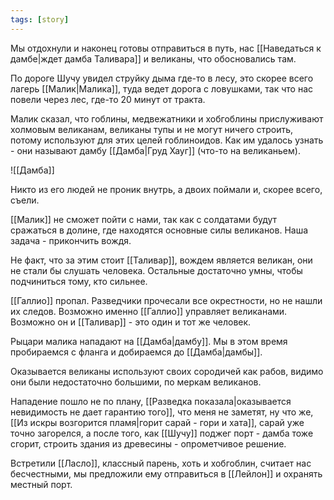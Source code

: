 ```yaml
---
tags: [story]
---
```

Мы отдохнули и наконец готовы отправиться в путь, нас [[Наведаться к дамбе|ждет дамба Таливара]] и великаны, что обосновались там.

По дороге Шучу увидел струйку дыма где-то в лесу, это скорее всего лагерь [[Малик|Малика]], туда ведет дорога с ловушками, так что нас повели через лес, где-то 20 минут от тракта.

Малик сказал, что гоблины, медвежатники и хобгоблины прислуживают холмовым великанам, великаны тупы и не могут ничего строить, потому используют для этих целей гоблиноидов. Как им удалось узнать - они называют дамбу [[Дамба|Груд Хауг]] (что-то на великаньем).  

![[Дамба]]

Никто из его людей не проник внутрь, а двоих поймали и, скорее всего, съели.

[[Малик]] не сможет пойти с нами, так как с солдатами будут сражаться в долине, где находятся основные силы великанов. Наша задача - прикончить вождя.  

Не факт, что за этим стоит [[Таливар]], вождем является великан, они не стали бы слушать человека. Остальные достаточно умны, чтобы подчиниться тому, кто сильнее.

[[Галлио]] пропал. Разведчики прочесали все окрестности, но не нашли их следов. Возможно именно [[Галлио]] управляет великанами. Возможно он и [[Таливар]] - это один и тот же человек.

Рыцари малика нападают на [[Дамба|дамбу]]. Мы в этом время пробираемся с фланга и добираемся до [[Дамба|дамбы]].

Оказывается великаны используют своих сородичей как рабов, видимо они были недостаточно большими, по меркам великанов.

Нападение пошло не по плану, [[Разведка показала|оказывается невидимость не дает гарантию того]], что меня не заметят, ну что же, [[Из искры возгорится пламя|горит сарай - гори и хата]], сарай уже точно загорелся, а после того, как [[Шучу]] поджег порт - дамба тоже сгорит, строить здания из древесины - опрометчивое решение.

Встретили [[Ласло]], классный парень, хоть и хобгоблин, считает нас бесчестными, мы предложили ему отправиться в [[Лейлон]] и охранять местный порт.
